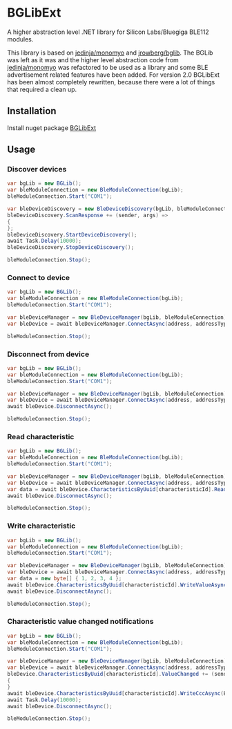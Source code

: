 # BGLibExt

A higher abstraction level .NET library for Silicon Labs/Bluegiga BLE112 modules.

This library is based on [jedinja/monomyo](https://github.com/jedinja/monomyo) and [jrowberg/bglib](https://github.com/jrowberg/bglib). The BGLib was left as it was and the higher level abstraction code from [jedinja/monomyo](https://github.com/jedinja/monomyo) was refactored to be used as a library and some BLE advertisement related features have been added. For version 2.0 BGLibExt has been almost completely rewritten, because there were a lot of things that required a clean up.

## Installation

Install nuget package [BGLibExt](https://www.nuget.org/packages/BGLibExt/)

## Usage

### Discover devices

```c#
var bgLib = new BGLib();
var bleModuleConnection = new BleModuleConnection(bgLib);
bleModuleConnection.Start("COM1");

var bleDeviceDiscovery = new BleDeviceDiscovery(bgLib, bleModuleConnection);
bleDeviceDiscovery.ScanResponse += (sender, args) =>
{
};
bleDeviceDiscovery.StartDeviceDiscovery();
await Task.Delay(10000);
bleDeviceDiscovery.StopDeviceDiscovery();

bleModuleConnection.Stop();
```

### Connect to device

```c#
var bgLib = new BGLib();
var bleModuleConnection = new BleModuleConnection(bgLib);
bleModuleConnection.Start("COM1");

var bleDeviceManager = new BleDeviceManager(bgLib, bleModuleConnection);
var bleDevice = await bleDeviceManager.ConnectAsync(address, addressType);

bleModuleConnection.Stop();
```

### Disconnect from device

```c#
var bgLib = new BGLib();
var bleModuleConnection = new BleModuleConnection(bgLib);
bleModuleConnection.Start("COM1");

var bleDeviceManager = new BleDeviceManager(bgLib, bleModuleConnection);
var bleDevice = await bleDeviceManager.ConnectAsync(address, addressType);
await bleDevice.DisconnectAsync();

bleModuleConnection.Stop();
```

### Read characteristic

```c#
var bgLib = new BGLib();
var bleModuleConnection = new BleModuleConnection(bgLib);
bleModuleConnection.Start("COM1");

var bleDeviceManager = new BleDeviceManager(bgLib, bleModuleConnection);
var bleDevice = await bleDeviceManager.ConnectAsync(address, addressType);
var data = await bleDevice.CharacteristicsByUuid[characteristicId].ReadValueAsync();
await bleDevice.DisconnectAsync();

bleModuleConnection.Stop();
```

### Write characteristic

```c#
var bgLib = new BGLib();
var bleModuleConnection = new BleModuleConnection(bgLib);
bleModuleConnection.Start("COM1");

var bleDeviceManager = new BleDeviceManager(bgLib, bleModuleConnection);
var bleDevice = await bleDeviceManager.ConnectAsync(address, addressType);
var data = new byte[] { 1, 2, 3, 4 };
await bleDevice.CharacteristicsByUuid[characteristicId].WriteValueAsync(data);
await bleDevice.DisconnectAsync();

bleModuleConnection.Stop();
```

### Characteristic value changed notifications

```c#
var bgLib = new BGLib();
var bleModuleConnection = new BleModuleConnection(bgLib);
bleModuleConnection.Start("COM1");

var bleDeviceManager = new BleDeviceManager(bgLib, bleModuleConnection);
var bleDevice = await bleDeviceManager.ConnectAsync(address, addressType);
bleDevice.CharacteristicsByUuid[characteristicId].ValueChanged += (sender, args) =>
{
}
await bleDevice.CharacteristicsByUuid[characteristicId].WriteCccAsync(BleCccValue.NotificationsEnabled);
await Task.Delay(10000);
await bleDevice.DisconnectAsync();

bleModuleConnection.Stop();
```
